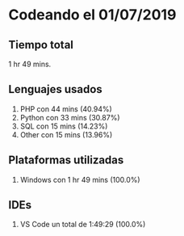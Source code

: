 # Codeando el 01/07/2019

## Tiempo total
1 hr 49 mins.

## Lenguajes usados
1. PHP con 44 mins (40.94%)
1. Python con 33 mins (30.87%)
1. SQL con 15 mins (14.23%)
1. Other con 15 mins (13.96%)

## Plataformas utilizadas
1. Windows con 1 hr 49 mins (100.0%)

## IDEs
1. VS Code un total de 1:49:29 (100.0%)
